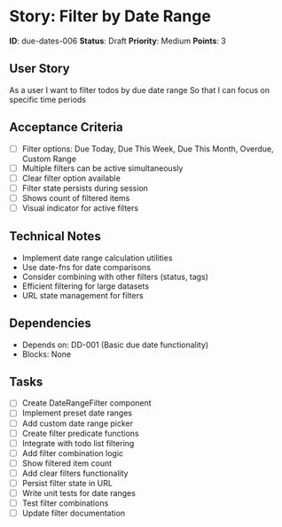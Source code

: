 # Story: Filter by Date Range

**ID**: due-dates-006
**Status**: Draft
**Priority**: Medium
**Points**: 3

## User Story
As a user
I want to filter todos by due date range
So that I can focus on specific time periods

## Acceptance Criteria
- [ ] Filter options: Due Today, Due This Week, Due This Month, Overdue, Custom Range
- [ ] Multiple filters can be active simultaneously
- [ ] Clear filter option available
- [ ] Filter state persists during session
- [ ] Shows count of filtered items
- [ ] Visual indicator for active filters

## Technical Notes
- Implement date range calculation utilities
- Use date-fns for date comparisons
- Consider combining with other filters (status, tags)
- Efficient filtering for large datasets
- URL state management for filters

## Dependencies
- Depends on: DD-001 (Basic due date functionality)
- Blocks: None

## Tasks
- [ ] Create DateRangeFilter component
- [ ] Implement preset date ranges
- [ ] Add custom date range picker
- [ ] Create filter predicate functions
- [ ] Integrate with todo list filtering
- [ ] Add filter combination logic
- [ ] Show filtered item count
- [ ] Add clear filters functionality
- [ ] Persist filter state in URL
- [ ] Write unit tests for date ranges
- [ ] Test filter combinations
- [ ] Update filter documentation